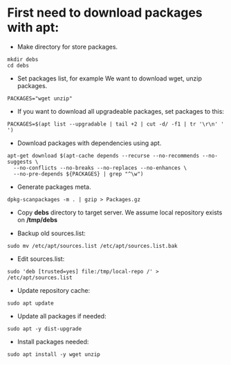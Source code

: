 # First need to download packages with apt:

- Make directory for store packages.
```
mkdir debs
cd debs
```

- Set packages list, for example We want to download wget, unzip packages.
```
PACKAGES="wget unzip"
```

- If you want to download all upgradeable packages, set packages to this:
```
PACKAGES=$(apt list --upgradable | tail +2 | cut -d/ -f1 | tr '\r\n' ' ')
```

- Download packages with dependencies using apt.
```
apt-get download $(apt-cache depends --recurse --no-recommends --no-suggests \
  --no-conflicts --no-breaks --no-replaces --no-enhances \
  --no-pre-depends ${PACKAGES} | grep "^\w")
```

- Generate packages meta.
```
dpkg-scanpackages -m . | gzip > Packages.gz
```

- Copy **debs** directory to target server. We assume local repository exists on **/tmp/debs**

- Backup old sources.list:
```
sudo mv /etc/apt/sources.list /etc/apt/sources.list.bak
```

- Edit sources.list:
```
sudo 'deb [trusted=yes] file:/tmp/local-repo /' > /etc/apt/sources.list
```

- Update repository cache:
```
sudo apt update
```

- Update all packages if needed:
```
sudo apt -y dist-upgrade
```

- Install packages needed:
```
sudo apt install -y wget unzip
```
